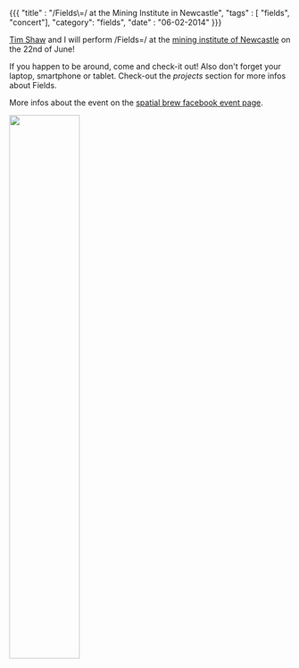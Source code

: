 {{{
  "title" : "/Fields\\=/ at the Mining Institute in Newcastle",
  "tags" : [ "fields", "concert"],
  "category": "fields",
  "date" : "06-02-2014"
}}}

[Tim Shaw](http://tim-shaw.net/) and I will perform /Fields\=/ at the [mining institute of Newcastle](http://miningtheinstitute.org.uk/) on the 22nd of June!

<!--more-->

If you happen to be around, come and check-it out! Also don't forget your laptop, smartphone or tablet. Check-out the *projects* section for more infos about Fields.

More infos about the event on the [spatial brew facebook event page](https://www.facebook.com/events/651752411583693/).

<img src="http://miningtheinstitute.org.uk/wp-content/uploads/2013/11/header4.jpg" width="50%">
